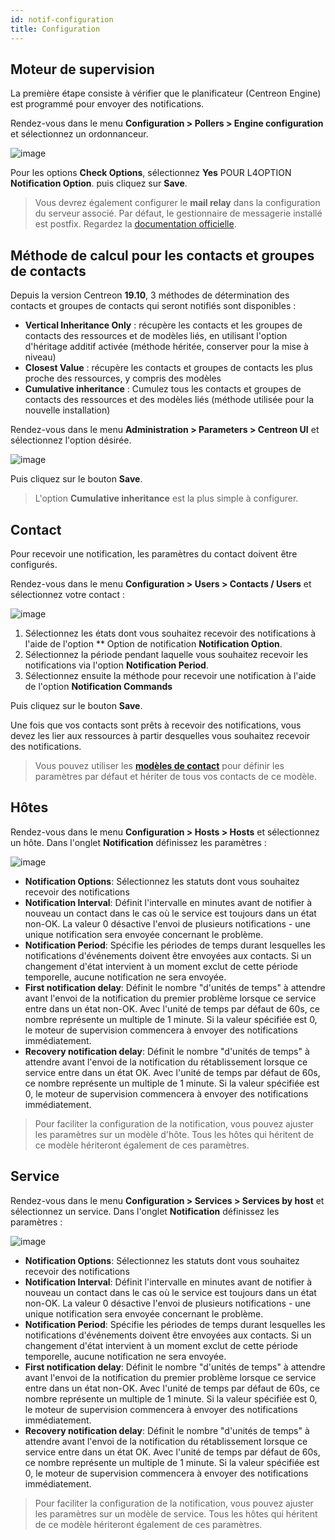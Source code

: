 ```yaml
---
id: notif-configuration
title: Configuration
---
```


## Moteur de supervision

La première étape consiste à vérifier que le planificateur (Centreon Engine) est programmé pour envoyer des
notifications.

Rendez-vous dans le menu **Configuration > Pollers > Engine configuration** et sélectionnez un ordonnanceur.

![image](assets/alerts/notif_engine_conf.png)

Pour les options **Check Options**, sélectionnez **Yes** POUR L4OPTION **Notification Option**. puis cliquez sur
**Save**.

> Vous devrez également configurer le **mail relay** dans la configuration du serveur associé.
> Par défaut, le gestionnaire de messagerie installé est postfix. Regardez la [documentation officielle](http://www.postfix.org/BASIC_CONFIGURATION_README.html).

## Méthode de calcul pour les contacts et groupes de contacts

Depuis la version Centreon **19.10**, 3 méthodes de détermination des contacts et groupes de contacts qui seront
notifiés sont disponibles :

* **Vertical Inheritance Only** : récupère les contacts et les groupes de contacts des ressources et de modèles liés,
  en utilisant l'option d'héritage additif activée (méthode héritée, conserver pour la mise à niveau)
* **Closest Value** : récupère les contacts et groupes de contacts les plus proche des ressources, y compris des modèles
* **Cumulative inheritance** : Cumulez tous les contacts et groupes de contacts des ressources et des modèles liés
  (méthode utilisée pour la nouvelle installation)

Rendez-vous dans le menu **Administration > Parameters > Centreon UI** et sélectionnez l'option désirée.

![image](assets/alerts/notif_centreon_config.png)

Puis cliquez sur le bouton **Save**.

> L'option **Cumulative inheritance** est la plus simple à configurer.

## Contact

Pour recevoir une notification, les paramètres du contact doivent être configurés.

Rendez-vous dans le menu **Configuration > Users > Contacts / Users** et sélectionnez votre contact :

![image](assets/alerts/notif_contact_config.png)

1. Sélectionnez les états dont vous souhaitez recevoir des notifications à l'aide de l'option ** Option de notification
  **Notification Option**.
2. Sélectionnez la période pendant laquelle vous souhaitez recevoir les notifications via l'option **Notification Period**.
3. Sélectionnez ensuite la méthode pour recevoir une notification à l'aide de l'option **Notification Commands**

Puis cliquez sur le bouton **Save**.

Une fois que vos contacts sont prêts à recevoir des notifications, vous devez les lier aux ressources à partir desquelles
vous souhaitez recevoir des notifications.

> Vous pouvez utiliser les **[modèles de contact](../monitoring/templates#les-modèles-de-contacts)** pour définir les
> paramètres par défaut et hériter de tous vos contacts de ce modèle.

## Hôtes

Rendez-vous dans le menu **Configuration > Hosts > Hosts** et sélectionnez un hôte. Dans l'onglet **Notification**
définissez les paramètres :

![image](assets/alerts/notif_host_config.png)

* **Notification Options**: Sélectionnez les statuts dont vous souhaitez recevoir des notifications
* **Notification Interval**: Définit l'intervalle en minutes avant de notifier à nouveau un contact dans le cas où le
  service est toujours dans un état non-OK. La valeur 0 désactive l'envoi de plusieurs notifications - une unique
  notification sera envoyée concernant le problème.
* **Notification Period**: Spécifie les périodes de temps durant lesquelles les notifications d'événements doivent
  être envoyées aux contacts. Si un changement d'état intervient à un moment exclut de cette période temporelle,
  aucune notification ne sera envoyée.
* **First notification delay**: Définit le nombre "d'unités de temps" à attendre avant l'envoi de la notification du
  premier problème lorsque ce service entre dans un état non-OK. Avec l'unité de temps par défaut de 60s, ce nombre
  représente un multiple de 1 minute. Si la valeur spécifiée est 0, le moteur de supervision commencera à envoyer des
  notifications immédiatement.
* **Recovery notification delay**: Définit le nombre "d'unités de temps" à attendre avant l'envoi de la notification du
  rétablissement lorsque ce service entre dans un état OK. Avec l'unité de temps par défaut de 60s, ce nombre représente
  un multiple de 1 minute. Si la valeur spécifiée est 0, le moteur de supervision commencera à envoyer des notifications
  immédiatement.

> Pour faciliter la configuration de la notification, vous pouvez ajuster les paramètres sur un modèle d'hôte. Tous les
> hôtes qui héritent de ce modèle hériteront également de ces paramètres.

## Service

Rendez-vous dans le menu **Configuration > Services > Services by host** et sélectionnez un service. Dans l'onglet
**Notification** définissez les paramètres :

![image](assets/alerts/notif_service_config.png)

* **Notification Options**: Sélectionnez les statuts dont vous souhaitez recevoir des notifications
* **Notification Interval**: Définit l'intervalle en minutes avant de notifier à nouveau un contact dans le cas où le
  service est toujours dans un état non-OK. La valeur 0 désactive l'envoi de plusieurs notifications - une unique
  notification sera envoyée concernant le problème.
* **Notification Period**: Spécifie les périodes de temps durant lesquelles les notifications d'événements doivent
  être envoyées aux contacts. Si un changement d'état intervient à un moment exclut de cette période temporelle,
  aucune notification ne sera envoyée.
* **First notification delay**: Définit le nombre "d'unités de temps" à attendre avant l'envoi de la notification du
  premier problème lorsque ce service entre dans un état non-OK. Avec l'unité de temps par défaut de 60s, ce nombre
  représente un multiple de 1 minute. Si la valeur spécifiée est 0, le moteur de supervision commencera à envoyer des
  notifications immédiatement.
* **Recovery notification delay**: Définit le nombre "d'unités de temps" à attendre avant l'envoi de la notification du
  rétablissement lorsque ce service entre dans un état OK. Avec l'unité de temps par défaut de 60s, ce nombre représente
  un multiple de 1 minute. Si la valeur spécifiée est 0, le moteur de supervision commencera à envoyer des notifications
  immédiatement.

> Pour faciliter la configuration de la notification, vous pouvez ajuster les paramètres sur un modèle de service. Tous
> les hôtes qui héritent de ce modèle hériteront également de ces paramètres.
